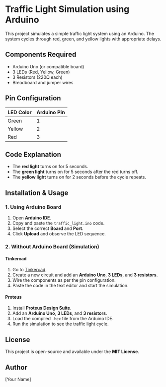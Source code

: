# Traffic Light Simulation using Arduino

This project simulates a simple traffic light system using an Arduino. The system cycles through red, green, and yellow lights with appropriate delays.

## Components Required
- Arduino Uno (or compatible board)
- 3 LEDs (Red, Yellow, Green)
- 3 Resistors (220Ω each)
- Breadboard and jumper wires

## Pin Configuration
| LED Color | Arduino Pin |
|-----------|------------|
| Green     | 1          |
| Yellow    | 2          |
| Red       | 3          |

## Code Explanation
- The **red light** turns on for 5 seconds.
- The **green light** turns on for 5 seconds after the red turns off.
- The **yellow light** turns on for 2 seconds before the cycle repeats.

## Installation & Usage
### 1. Using Arduino Board
1. Open **Arduino IDE**.
2. Copy and paste the `traffic_light.ino` code.
3. Select the correct **Board** and **Port**.
4. Click **Upload** and observe the LED sequence.

### 2. Without Arduino Board (Simulation)
#### **Tinkercad**
1. Go to [Tinkercad](https://www.tinkercad.com/).
2. Create a new circuit and add an **Arduino Uno**, **3 LEDs**, and **3 resistors**.
3. Wire the components as per the pin configuration.
4. Paste the code in the text editor and start the simulation.

#### **Proteus**
1. Install **Proteus Design Suite**.
2. Add an **Arduino Uno**, **3 LEDs**, and **3 resistors**.
3. Load the compiled `.hex` file from the Arduino IDE.
4. Run the simulation to see the traffic light cycle.

## License
This project is open-source and available under the **MIT License**.

## Author
[Your Name]

